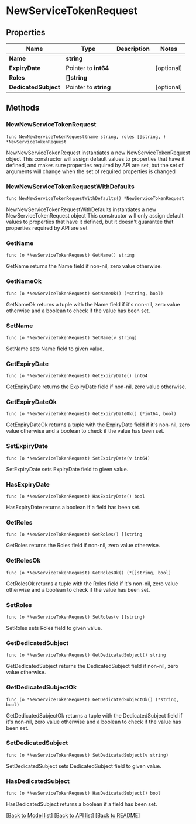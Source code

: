 # NewServiceTokenRequest

## Properties

Name | Type | Description | Notes
------------ | ------------- | ------------- | -------------
**Name** | **string** |  | 
**ExpiryDate** | Pointer to **int64** |  | [optional] 
**Roles** | **[]string** |  | 
**DedicatedSubject** | Pointer to **string** |  | [optional] 

## Methods

### NewNewServiceTokenRequest

`func NewNewServiceTokenRequest(name string, roles []string, ) *NewServiceTokenRequest`

NewNewServiceTokenRequest instantiates a new NewServiceTokenRequest object
This constructor will assign default values to properties that have it defined,
and makes sure properties required by API are set, but the set of arguments
will change when the set of required properties is changed

### NewNewServiceTokenRequestWithDefaults

`func NewNewServiceTokenRequestWithDefaults() *NewServiceTokenRequest`

NewNewServiceTokenRequestWithDefaults instantiates a new NewServiceTokenRequest object
This constructor will only assign default values to properties that have it defined,
but it doesn't guarantee that properties required by API are set

### GetName

`func (o *NewServiceTokenRequest) GetName() string`

GetName returns the Name field if non-nil, zero value otherwise.

### GetNameOk

`func (o *NewServiceTokenRequest) GetNameOk() (*string, bool)`

GetNameOk returns a tuple with the Name field if it's non-nil, zero value otherwise
and a boolean to check if the value has been set.

### SetName

`func (o *NewServiceTokenRequest) SetName(v string)`

SetName sets Name field to given value.


### GetExpiryDate

`func (o *NewServiceTokenRequest) GetExpiryDate() int64`

GetExpiryDate returns the ExpiryDate field if non-nil, zero value otherwise.

### GetExpiryDateOk

`func (o *NewServiceTokenRequest) GetExpiryDateOk() (*int64, bool)`

GetExpiryDateOk returns a tuple with the ExpiryDate field if it's non-nil, zero value otherwise
and a boolean to check if the value has been set.

### SetExpiryDate

`func (o *NewServiceTokenRequest) SetExpiryDate(v int64)`

SetExpiryDate sets ExpiryDate field to given value.

### HasExpiryDate

`func (o *NewServiceTokenRequest) HasExpiryDate() bool`

HasExpiryDate returns a boolean if a field has been set.

### GetRoles

`func (o *NewServiceTokenRequest) GetRoles() []string`

GetRoles returns the Roles field if non-nil, zero value otherwise.

### GetRolesOk

`func (o *NewServiceTokenRequest) GetRolesOk() (*[]string, bool)`

GetRolesOk returns a tuple with the Roles field if it's non-nil, zero value otherwise
and a boolean to check if the value has been set.

### SetRoles

`func (o *NewServiceTokenRequest) SetRoles(v []string)`

SetRoles sets Roles field to given value.


### GetDedicatedSubject

`func (o *NewServiceTokenRequest) GetDedicatedSubject() string`

GetDedicatedSubject returns the DedicatedSubject field if non-nil, zero value otherwise.

### GetDedicatedSubjectOk

`func (o *NewServiceTokenRequest) GetDedicatedSubjectOk() (*string, bool)`

GetDedicatedSubjectOk returns a tuple with the DedicatedSubject field if it's non-nil, zero value otherwise
and a boolean to check if the value has been set.

### SetDedicatedSubject

`func (o *NewServiceTokenRequest) SetDedicatedSubject(v string)`

SetDedicatedSubject sets DedicatedSubject field to given value.

### HasDedicatedSubject

`func (o *NewServiceTokenRequest) HasDedicatedSubject() bool`

HasDedicatedSubject returns a boolean if a field has been set.


[[Back to Model list]](../README.md#documentation-for-models) [[Back to API list]](../README.md#documentation-for-api-endpoints) [[Back to README]](../README.md)


